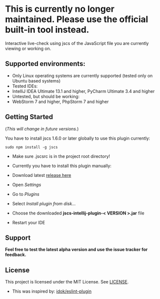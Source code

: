 # This is currently no longer maintained. Please use the official built-in tool instead.
Interactive live-check using jscs of the JavaScript file you are currently viewing or working on.
## Supported environments:
* Only Linux operating systems are currently supported (tested only on Ubuntu based systems)
* Tested IDEs:
 * IntelliJ IDEA Ultimate 13.1 and higher, PyCharm Ultimate 3.4 and higher
* Untested, but should be working:
 * WebStorm 7 and higher, PhpStorm 7 and higher


## Getting Started

(_This will change in future versions._)

You have to install jscs 1.6.0 or later globally to use this plugin currently:

```sudo npm install -g jscs```

* Make sure .jscsrc is in the project root directory!

* Currently you have to install this plugin manually: 

 * Download latest [release here](https://github.com/Pharb/jscs-intellij-plugin/releases)
 * Open _Settings_ 
 * Go to _Plugins_
 * Select _Install_ _plugin_ _from_ _disk..._
 * Choose the downloaded __jscs-intellij-plugin-< VERSION >.jar__ file
 * Restart your IDE

## Support
**Feel free to test the latest alpha version and use the issue tracker for feedback.**


## License
This project is licensed under the MIT License. See [LICENSE](/LICENSE).


* This was inspired by: [idok/eslint-plugin](https://github.com/idok/eslint-plugin)

